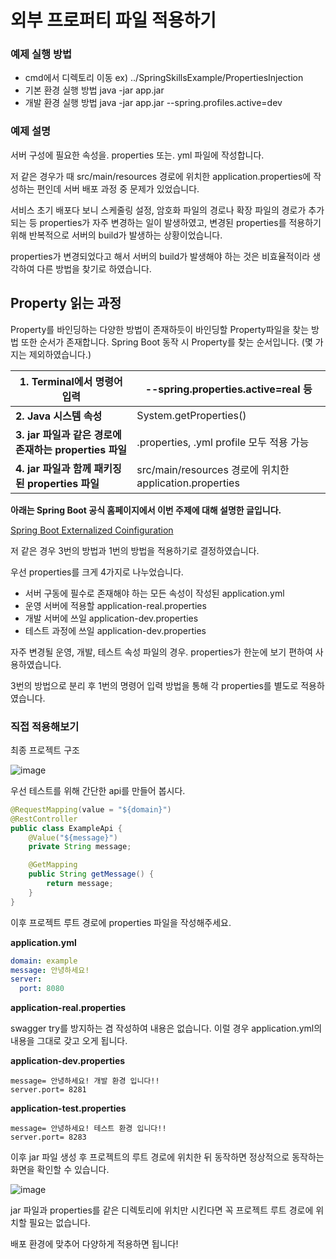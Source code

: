 # 외부 프로퍼티 파일 적용하기

### 예제 실행 방법

* cmd에서 디렉토리 이동  ex) ../SpringSkillsExample/PropertiesInjection
* 기본 환경 실행 방법 java -jar app.jar
* 개발 환경 실행 방법 java -jar app.jar --spring.profiles.active=dev

### 예제 설명
서버 구성에 필요한 속성을. properties 또는. yml 파일에 작성합니다.

저 같은 경우가 때 src/main/resources 경로에 위치한 application.properties에 작성하는 편인데 서버 배포 과정 중 문제가 있었습니다.

서비스 초기 배포다 보니 스케줄링 설정, 암호화 파일의 경로나 확장 파일의 경로가 추가되는 등 properties가 자주 변경하는 일이 발생하였고, 변경된 properties를 적용하기 위해 반복적으로 서버의 build가 발생하는 상황이었습니다.

properties가 변경되었다고 해서 서버의 build가 발생해야 하는 것은 비효율적이라 생각하여 다른 방법을 찾기로 하였습니다.

## Property 읽는 과정
Property를 바인딩하는 다양한 방법이 존재하듯이 바인딩할 Property파일을 찾는 방법 또한 순서가 존재합니다. 
Spring Boot 동작 시 Property를 찾는 순서입니다. (몇 가지는 제외하였습니다.)

| **1. Terminal에서 명령어 입력**                        | --spring.properties.active=real 등                      |
| ------------------------------------------------------ | ------------------------------------------------------- |
| **2. Java 시스템 속성**                                | System.getProperties()                                  |
| **3. jar 파일과 같은 경로에 존재하는 properties 파일** | .properties, .yml profile 모두 적용 가능                |
| **4. jar 파일과 함께 패키징된 properties 파일**        | src/main/resources 경로에 위치한 application.properties |

**아래는 Spring Boot 공식 홈페이지에서 이번 주제에 대해 설명한 글입니다.**

[Spring Boot Externalized Coinfiguration](https://docs.spring.io/spring-boot/docs/1.2.3.RELEASE/reference/html/boot-features-external-config.html)



저 같은 경우 3번의 방법과 1번의 방법을 적용하기로 결정하였습니다.

우선 properties를 크게 4가지로 나누었습니다.

- 서버 구동에 필수로 존재해야 하는 모든 속성이 작성된 application.yml
- 운영 서버에 적용할 application-real.properties
- 개발 서버에 쓰일 application-dev.properties
- 테스트 과정에 쓰일 application-dev.properties

자주 변경될 운영, 개발, 테스트 속성 파일의 경우. properties가 한눈에 보기 편하여 사용하였습니다.

3번의 방법으로 분리 후 1번의 명령어 입력 방법을 통해 각 properties를 별도로 적용하였습니다.

### 직접 적용해보기

최종 프로젝트 구조

![image](https://user-images.githubusercontent.com/22608825/145678388-786f954e-d719-42b6-8f31-a192b89183ed.png)

우선 테스트를 위해 간단한 api를 만들어 봅시다.

```java
@RequestMapping(value = "${domain}")
@RestController
public class ExampleApi {
    @Value("${message}")
    private String message;

    @GetMapping
    public String getMessage() {
        return message;
    }
}
```

이후 프로젝트 루트 경로에 properties 파일을 작성해주세요.

**application.yml**

```yaml
domain: example
message: 안녕하세요!
server:
  port: 8080
```

**application-real.properties**

swagger try를 방지하는 겸 작성하여 내용은 없습니다. 이럴 경우 application.yml의 내용을 그대로 갖고 오게 됩니다.

**application-dev.properties**

```properties
message= 안녕하세요! 개발 환경 입니다!!
server.port= 8281
```

**application-test.properties**

```properties
message= 안녕하세요! 테스트 환경 입니다!!
server.port= 8283
```

이후 jar 파일 생성 후 프로젝트의 루트 경로에 위치한 뒤 동작하면 정상적으로 동작하는 화면을 확인할 수 있습니다.

![image](https://user-images.githubusercontent.com/22608825/145678455-d2cde187-0fb9-43eb-b149-f2a252aa57e9.png)

jar 파일과 properties를 같은 디렉토리에 위치만 시킨다면 꼭 프로젝트 루트 경로에 위치할 필요는 없습니다.

배포 환경에 맞추어 다양하게 적용하면 됩니다!